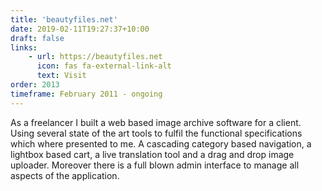 ```yaml
---
title: 'beautyfiles.net'
date: 2019-02-11T19:27:37+10:00
draft: false
links:
    - url: https://beautyfiles.net
      icon: fas fa-external-link-alt
      text: Visit
order: 2013
timeframe: February 2011 - ongoing
---
```



As a freelancer I built a web based image archive software for a client. Using several state of the art tools to fulfil the functional specifications which where presented to me. A cascading category based navigation, a lightbox based cart, a live translation tool and a drag and drop image uploader. Moreover there is a full blown admin interface to manage all aspects of the application.
